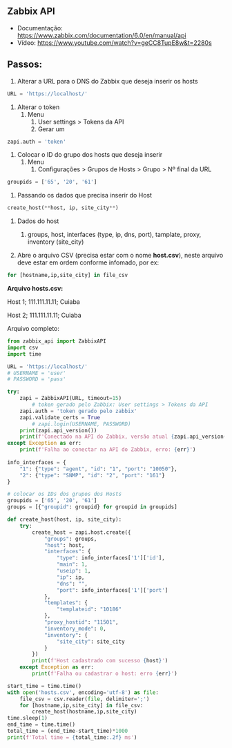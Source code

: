 ## Zabbix API

- Documentação: https://www.zabbix.com/documentation/6.0/en/manual/api
- Vídeo: https://www.youtube.com/watch?v=geCC8TupE8w&t=2280s

## Passos:

1. Alterar a URL para o DNS do Zabbix que deseja inserir os hosts

```python
URL = 'https://localhost/'
```

1. Alterar o token
    1. Menu
        1. User settings > Tokens da API
        2. Gerar um

```python
zapi.auth = 'token'
```

1. Colocar o ID do grupo dos hosts que deseja inserir
    1. Menu
        1. Configurações > Grupos de Hosts > Grupo > Nº final da URL

```python
groupids = ['65', '20', '61']
```

1. Passando os dados que precisa inserir do Host

```python
create_host(**host, ip, site_city**)
```

1. Dados do host
    1. groups, host, interfaces (type, ip, dns, port), tamplate, proxy, inventory (site_city)

1. Abre o arquivo CSV (precisa estar com o nome **host.csv**), neste arquivo deve estar em ordem conforme infomado, por ex:

```python
for [hostname,ip,site_city] in file_csv    
```

**Arquivo hosts.csv:**

Host 1; 111.111.11.11; Cuiaba

Host 2; 111.111.11.11; Cuiaba

Arquivo completo:

```python
from zabbix_api import ZabbixAPI
import csv
import time

URL = 'https://localhost/'
# USERNAME = 'user'
# PASSWORD = 'pass'

try:
    zapi = ZabbixAPI(URL, timeout=15)
		# token gerado pelo Zabbix: User settings > Tokens da API
    zapi.auth = 'token gerado pelo zabbix'
    zapi.validate_certs = True
		# zapi.login(USERNAME, PASSWORD)
    print(zapi.api_version())
    print(f'Conectado na API do Zabbix, versão atual {zapi.api_version()}')
except Exception as err:
    print(f'Falha ao conectar na API do Zabbix, erro: {err}')
    
info_interfaces = {
    "1": {"type": "agent", "id": "1", "port": "10050"},
    "2": {"type": "SNMP", "id": "2", "port": "161"}    
}

# colocar os IDs dos grupos dos Hosts
groupids = ['65', '20', '61']
groups = [{"groupid": groupid} for groupid in groupids]

def create_host(host, ip, site_city):       
    try:
        create_host = zapi.host.create({
            "groups": groups,
            "host": host,
            "interfaces": {
                "type": info_interfaces['1']['id'],
                "main": 1,
                "useip": 1,
                "ip": ip,
                "dns": "",
                "port": info_interfaces['1']['port']                          
            },   
            "templates": {
                "templateid": "10186"
            },
            "proxy_hostid": "11501",
            "inventory_mode": 0,         
            "inventory": {
                "site_city": site_city             
            }
        })
        print(f'Host cadastrado com sucesso {host}')
    except Exception as err:
        print(f'Falha ou cadastrar o host: erro {err}')

start_time = time.time()
with open('hosts.csv', encoding='utf-8') as file:
    file_csv = csv.reader(file, delimiter=';')
    for [hostname,ip,site_city] in file_csv:
        create_host(hostname,ip,site_city) 
time.sleep(1)
end_time = time.time()
total_time = (end_time-start_time)*1000
print(f'Total time = {total_time:.2f} ms')
